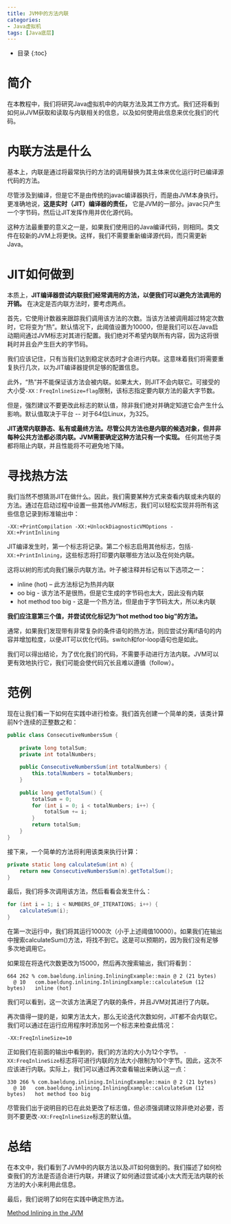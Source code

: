 ```yaml
---
title: JVM中的方法内联
categories:
- Java虚拟机
tags: [Java底层]
---
```


* 目录
{:toc}


# 简介

在本教程中，我们将研究Java虚拟机中的内联方法及其工作方式。我们还将看到如何从JVM获取和读取与内联相关的信息，以及如何使用此信息来优化我们的代码。

# 内联方法是什么

基本上，内联是通过将最常执行的方法的调用替换为其主体来优化运行时已编译源代码的方法。

尽管涉及到编译，但是它不是由传统的javac编译器执行，而是由JVM本身执行。更准确地说，**这是实时（JIT）编译器的责任，** 它是JVM的一部分。javac只产生一个字节码，然后让JIT发挥作用并优化源代码。

这种方法最重要的意义之一是，如果我们使用旧的Java编译代码，则相同。类文件在较新的JVM上将更快。这样，我们不需要重新编译源代码，而只需更新Java。

# JIT如何做到

本质上，**JIT编译器尝试内联我们经常调用的方法，以便我们可以避免方法调用的开销。** 在决定是否内联方法时，要考虑两点。

首先，它使用计数器来跟踪我们调用该方法的次数。当该方法被调用超过特定次数时，它将变为“热”。默认情况下，此阈值设置为10000，但是我们可以在Java启动期间通过JVM标志对其进行配置。我们绝对不希望内联所有内容，因为这将很耗时并且会产生巨大的字节码。

我们应该记住，只有当我们达到稳定状态时才会进行内联。这意味着我们将需要重复执行几次，以为JIT编译器提供足够的配置信息。

此外，“热”并不能保证该方法会被内联。如果太大，则JIT不会内联它。可接受的大小受`-XX：FreqInlineSize=flag`限制，该标志指定要内联方法的最大字节数。

但是，强烈建议不要更改此标志的默认值，除非我们绝对并确定知道它会产生什么影响。默认值取决于平台 -- 对于64位Linux，为325。

**JIT通常内联静态、私有或最终方法。尽管公共方法也是内联的候选对象，但并非每种公共方法都必须内联。JVM需要确定这种方法只有一个实现。** 任何其他子类都将阻止内联，并且性能将不可避免地下降。

# 寻找热方法

我们当然不想猜测JIT在做什么。因此，我们需要某种方式来查看内联或未内联的方法。通过在启动过程中设置一些其他JVM标志，我们可以轻松实现并将所有这些信息记录到标准输出中：
```
-XX:+PrintCompilation -XX:+UnlockDiagnosticVMOptions -XX:+PrintInlining
```

JIT编译发生时，第一个标志将记录。第二个标志启用其他标志，包括`-XX:+PrintInlining`，这些标志将打印要内联哪些方法以及在何处内联。

这将以树的形式向我们展示内联方法。叶子被注释并标记有以下选项之一：

* inline (hot) – 此方法标记为热并内联
* oo big - 该方法不是很热，但是它生成的字节码也太大，因此没有内联
* hot method too big - 这是一个热方法，但是由于字节码太大，所以未内联

**我们应注意第三个值，并尝试优化标记为“hot method too big”的方法。**

通常，如果我们发现带有非常复杂的条件语句的热方法，则应尝试分离if语句的内容并增加粒度，以便JIT可以优化代码。switch和for-loop语句也是如此。

我们可以得出结论，为了优化我们的代码，不需要手动进行方法内联。JVM可以更有效地执行它，我们可能会使代码冗长且难以遵循（follow）。

# 范例

现在让我们看一下如何在实践中进行检查。我们首先创建一个简单的类，该类计算前N个连续的正整数之和：
```java
public class ConsecutiveNumbersSum {
 
    private long totalSum;
    private int totalNumbers;
 
    public ConsecutiveNumbersSum(int totalNumbers) {
        this.totalNumbers = totalNumbers;
    }
 
    public long getTotalSum() {
        totalSum = 0;
        for (int i = 0; i < totalNumbers; i++) {
            totalSum += i;
        }
        return totalSum;
    }
}
```

接下来，一个简单的方法将利用该类来执行计算：
```java
private static long calculateSum(int n) {
    return new ConsecutiveNumbersSum(n).getTotalSum();
}
```

最后，我们将多次调用该方法，然后看看会发生什么：
```java
for (int i = 1; i < NUMBERS_OF_ITERATIONS; i++) {
    calculateSum(i);
}
```

在第一次运行中，我们将其运行1000次（小于上述阈值10000）。如果我们在输出中搜索calculateSum()方法，将找不到它。这是可以预期的，因为我们没有足够多次地调用它。

如果现在将迭代次数更改为15000，然后再次搜索输出，我们将看到：
```
664 262 % com.baeldung.inlining.InliningExample::main @ 2 (21 bytes)
  @ 10   com.baeldung.inlining.InliningExample::calculateSum (12 bytes)   inline (hot)
```

我们可以看到，这一次该方法满足了内联的条件，并且JVM对其进行了内联。

再次值得一提的是，如果方法太大，那么无论迭代次数如何，JIT都不会内联它。我们可以通过在运行应用程序时添加另一个标志来检查此情况：

```
-XX:FreqInlineSize=10
```

正如我们在前面的输出中看到的，我们的方法的大小为12个字节。 `-XX:FreqInlineSize`标志将可进行内联的方法大小限制为10个字节。因此，这次不应该进行内联。实际上，我们可以通过再次查看输出来确认这一点：
```
330 266 % com.baeldung.inlining.InliningExample::main @ 2 (21 bytes)
  @ 10   com.baeldung.inlining.InliningExample::calculateSum (12 bytes)   hot method too big
```

尽管我们出于说明目的已在此处更改了标志值，但必须强调建议除非绝对必要，否则不要更改`-XX:FreqInlineSize`标志的默认值。

# 总结

在本文中，我们看到了JVM中的内联方法以及JIT如何做到的。我们描述了如何检查我们的方法是否适合进行内联，并建议了如何通过尝试减小太大而无法内联的长方法的大小来利用此信息。

最后，我们说明了如何在实践中确定热方法。


[Method Inlining in the JVM](https://www.baeldung.com/jvm-method-inlining)